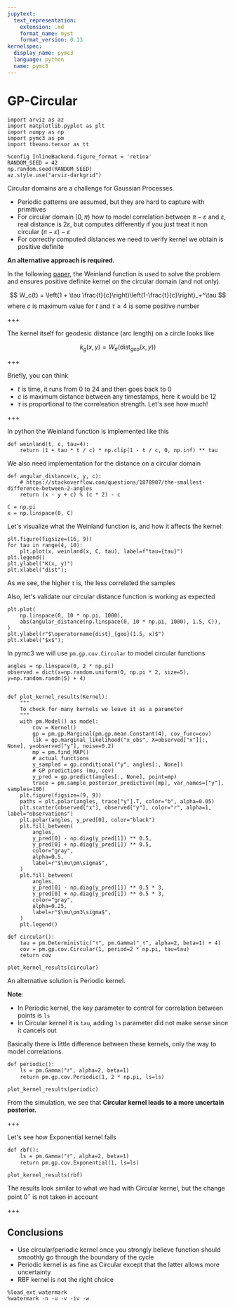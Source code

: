 ```yaml
---
jupytext:
  text_representation:
    extension: .md
    format_name: myst
    format_version: 0.13
kernelspec:
  display_name: pymc3
  language: python
  name: pymc3
---
```


# GP-Circular

```{code-cell} ipython3
import arviz as az
import matplotlib.pyplot as plt
import numpy as np
import pymc3 as pm
import theano.tensor as tt
```

```{code-cell} ipython3
%config InlineBackend.figure_format = 'retina'
RANDOM_SEED = 42
np.random.seed(RANDOM_SEED)
az.style.use("arviz-darkgrid")
```

Circular domains are a challenge for Gaussian Processes. 

* Periodic patterns are assumed, but they are hard to capture with primitives
* For circular domain $[0, \pi)$ how to model correlation between $\pi-\varepsilon$ and $\varepsilon$, real distance is $2\varepsilon$, but computes differently if you just treat it non circular $(\pi-\varepsilon) - \varepsilon$
* For correctly computed distances we need to verify kernel we obtain is positive definite

**An alternative approach is required.**


In the following [paper](https://hal.archives-ouvertes.fr/hal-01119942v1/document), the Weinland function is used to solve the problem and ensures positive definite kernel on the circular domain (and not only).

$$
W_c(t) = \left(1 + \tau \frac{t}{c}\right)\left(1-\frac{t}{c}\right)_+^\tau
$$
where $c$ is maximum value for $t$ and $\tau\ge 4$ is some positive number

+++

The kernel itself for geodesic distance (arc length) on a circle looks like

$$
k_g(x, y) = W_\pi(\text{dist}_{\mathit{geo}}(x, y))
$$

+++

Briefly, you can think

* $t$ is time, it runs from $0$ to $24$ and then goes back to $0$
* $c$ is maximum distance between any timestamps, here it would be $12$
* $\tau$ is proportional to the correleation strength. Let's see how much!

+++

In python the Weinland function is implemented like this

```{code-cell} ipython3
def weinland(t, c, tau=4):
    return (1 + tau * t / c) * np.clip(1 - t / c, 0, np.inf) ** tau
```

We also need implementation for the distance on a circular domain

```{code-cell} ipython3
def angular_distance(x, y, c):
    # https://stackoverflow.com/questions/1878907/the-smallest-difference-between-2-angles
    return (x - y + c) % (c * 2) - c
```

```{code-cell} ipython3
C = np.pi
x = np.linspace(0, C)
```

Let's visualize what the Weinland function is, and how it affects the kernel:

```{code-cell} ipython3
plt.figure(figsize=(16, 9))
for tau in range(4, 10):
    plt.plot(x, weinland(x, C, tau), label=f"tau={tau}")
plt.legend()
plt.ylabel("K(x, y)")
plt.xlabel("dist");
```

As we see, the higher $\tau$ is, the less correlated the samples

Also, let's validate our circular distance function is working as expected

```{code-cell} ipython3
plt.plot(
    np.linspace(0, 10 * np.pi, 1000),
    abs(angular_distance(np.linspace(0, 10 * np.pi, 1000), 1.5, C)),
)
plt.ylabel(r"$\operatorname{dist}_{geo}(1.5, x)$")
plt.xlabel("$x$");
```

In pymc3 we will use `pm.gp.cov.Circular` to model circular functions

```{code-cell} ipython3
angles = np.linspace(0, 2 * np.pi)
observed = dict(x=np.random.uniform(0, np.pi * 2, size=5), y=np.random.randn(5) + 4)


def plot_kernel_results(Kernel):
    """
    To check for many kernels we leave it as a parameter
    """
    with pm.Model() as model:
        cov = Kernel()
        gp = pm.gp.Marginal(pm.gp.mean.Constant(4), cov_func=cov)
        lik = gp.marginal_likelihood("x_obs", X=observed["x"][:, None], y=observed["y"], noise=0.2)
        mp = pm.find_MAP()
        # actual functions
        y_sampled = gp.conditional("y", angles[:, None])
        # GP predictions (mu, cov)
        y_pred = gp.predict(angles[:, None], point=mp)
        trace = pm.sample_posterior_predictive([mp], var_names=["y"], samples=100)
    plt.figure(figsize=(9, 9))
    paths = plt.polar(angles, trace["y"].T, color="b", alpha=0.05)
    plt.scatter(observed["x"], observed["y"], color="r", alpha=1, label="observations")
    plt.polar(angles, y_pred[0], color="black")
    plt.fill_between(
        angles,
        y_pred[0] - np.diag(y_pred[1]) ** 0.5,
        y_pred[0] + np.diag(y_pred[1]) ** 0.5,
        color="gray",
        alpha=0.5,
        label=r"$\mu\pm\sigma$",
    )
    plt.fill_between(
        angles,
        y_pred[0] - np.diag(y_pred[1]) ** 0.5 * 3,
        y_pred[0] + np.diag(y_pred[1]) ** 0.5 * 3,
        color="gray",
        alpha=0.25,
        label=r"$\mu\pm3\sigma$",
    )
    plt.legend()
```

```{code-cell} ipython3
def circular():
    tau = pm.Deterministic("τ", pm.Gamma("_τ", alpha=2, beta=1) + 4)
    cov = pm.gp.cov.Circular(1, period=2 * np.pi, tau=tau)
    return cov
```

```{code-cell} ipython3
plot_kernel_results(circular)
```

An alternative solution is Periodic kernel.

**Note**:

* In Periodic kernel, the key parameter to control for correlation between points is `ls`
* In Circular kernel it is `tau`, adding `ls` parameter did not make sense since it cancels out

Basically there is little difference between these kernels, only the way to model correlations.

```{code-cell} ipython3
def periodic():
    ls = pm.Gamma("ℓ", alpha=2, beta=1)
    return pm.gp.cov.Periodic(1, 2 * np.pi, ls=ls)
```

```{code-cell} ipython3
plot_kernel_results(periodic)
```

From the simulation, we see that **Circular kernel leads to a more uncertain posterior.**

+++

Let's see how Exponential kernel fails

```{code-cell} ipython3
def rbf():
    ls = pm.Gamma("ℓ", alpha=2, beta=1)
    return pm.gp.cov.Exponential(1, ls=ls)
```

```{code-cell} ipython3
plot_kernel_results(rbf)
```

The results look similar to what we had with Circular kernel, but the change point $0^\circ$ is not taken in account

+++

## Conclusions

* Use circular/periodic kernel once you strongly believe function should smoothly go through the boundary of the cycle
* Periodic kernel is as fine as Circular except that the latter allows more uncertainty 
* RBF kernel is not the right choice

```{code-cell} ipython3
%load_ext watermark
%watermark -n -u -v -iv -w
```
